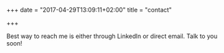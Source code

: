 +++
date = "2017-04-29T13:09:11+02:00"
title = "contact"

+++

Best way to reach me is either through LinkedIn or direct email. Talk to you soon!
